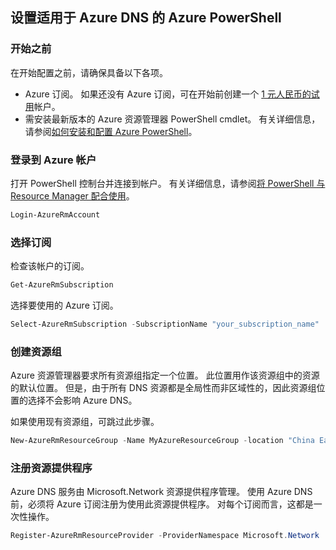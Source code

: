 ## <a name="set-up-azure-powershell-for-azure-dns"></a>设置适用于 Azure DNS 的 Azure PowerShell

### <a name="before-you-begin"></a>开始之前

在开始配置之前，请确保具备以下各项。

* Azure 订阅。 如果还没有 Azure 订阅，可在开始前创建一个 [1 元人民币的试用](https://www.azure.cn/pricing/1rmb-trial/)帐户。
* 需安装最新版本的 Azure 资源管理器 PowerShell cmdlet。 有关详细信息，请参阅[如何安装和配置 Azure PowerShell](https://docs.microsoft.com/powershell/azureps-cmdlets-docs)。

### <a name="sign-in-to-your-azure-account"></a>登录到 Azure 帐户

打开 PowerShell 控制台并连接到帐户。 有关详细信息，请参阅[将 PowerShell 与 Resource Manager 配合使用](../articles/azure-resource-manager/powershell-azure-resource-manager.md)。

```powershell
Login-AzureRmAccount
```

### <a name="select-the-subscription"></a>选择订阅
 
检查该帐户的订阅。

```powershell
Get-AzureRmSubscription
```

选择要使用的 Azure 订阅。

```powershell
Select-AzureRmSubscription -SubscriptionName "your_subscription_name"
```

### <a name="create-a-resource-group"></a>创建资源组

Azure 资源管理器要求所有资源组指定一个位置。 此位置用作该资源组中的资源的默认位置。 但是，由于所有 DNS 资源都是全局性而非区域性的，因此资源组位置的选择不会影响 Azure DNS。

如果使用现有资源组，可跳过此步骤。

```powershell
New-AzureRmResourceGroup -Name MyAzureResourceGroup -location "China East"
```

### <a name="register-resource-provider"></a>注册资源提供程序

Azure DNS 服务由 Microsoft.Network 资源提供程序管理。 使用 Azure DNS 前，必须将 Azure 订阅注册为使用此资源提供程序。 对每个订阅而言，这都是一次性操作。

```powershell
Register-AzureRmResourceProvider -ProviderNamespace Microsoft.Network
```